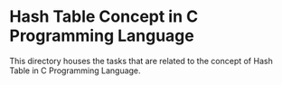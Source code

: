 # Hash Table Concept in C Programming Language

This directory houses the tasks that are related to the concept of Hash Table in C Programming Language.
